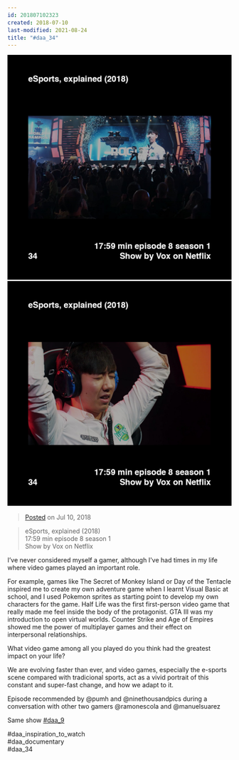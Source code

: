 ```yaml
---
id: 201807102323
created: 2018-07-10
last-modified: 2021-08-24
title: "#daa_34"
---
```

<div class="gallery">
    <div class="gallery-row">
        <img src="../assets/201807102323-1.jpg">
        <img src="../assets/201807102323-2.jpg">
    </div>
</div>

>[Posted](202106221357) on Jul 10, 2018

>eSports, explained (2018)  
>17:59 min episode 8 season 1  
>Show by Vox on Netflix

I’ve never considered myself a gamer, although I've had times in my life where video games played an important role.

For example, games like The Secret of Monkey Island or Day of the Tentacle inspired me to create my own adventure game when I learnt Visual Basic at school, and I used Pokemon sprites as starting point to develop my own characters for the game. Half Life was the first first-person video game that really made me feel inside the body of the protagonist. GTA III was my introduction to open virtual worlds. Counter Strike and Age of Empires showed me the power of multiplayer games and their effect on interpersonal relationships.

What video game among all you played do you think had the greatest impact on your life?

We are evolving faster than ever, and video games, especially the e-sports scene compared with tradicional sports, act as a vivid portrait of this constant and super-fast change, and how we adapt to it.

Episode recommended by @pumh and @ninethousandpics during a conversation with other two gamers @ramonescola and @manuelsuarez

Same show [#daa_9](201805272035)

#daa_inspiration_to_watch  
#daa_documentary  
#daa_34